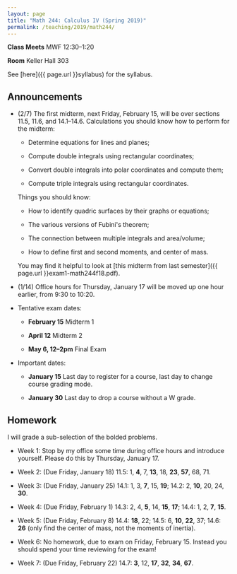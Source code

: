 ```yaml
---
layout: page
title: "Math 244: Calculus IV (Spring 2019)"
permalink: /teaching/2019/math244/
---
```


**Class Meets** MWF 12:30–1:20

**Room** Keller Hall 303

See [here]({{ page.url }}syllabus) for the syllabus.

Announcements
-------------

* (2/7) The first midterm, next Friday, February 15, will be over sections 11.5, 11.6, and 14.1–14.6. Calculations you should know how to perform for the midterm:

    * Determine equations for lines and planes;

    * Compute double integrals using rectangular coordinates;

    * Convert double integrals into polar coordinates and compute them;

    * Compute triple integrals using rectangular coordinates.

    Things you should know:

    * How to identify quadric surfaces by their graphs or equations;

    * The various versions of Fubini's theorem;

    * The connection between multiple integrals and area/volume;

    * How to define first and second moments, and center of mass.

    You may find it helpful to look at [this midterm from last semester]({{ page.url }}exam1-math244f18.pdf).

* (1/14) Office hours for Thursday, January 17 will be moved up one hour earlier, from 9:30 to 10:20.

* Tentative exam dates:

    * **February 15** Midterm 1

    * **April 12** Midterm 2

    * **May 6, 12–2pm** Final Exam

* Important dates:

    * **January 15** Last day to register for a course, last day to change course grading mode.

    * **January 30** Last day to drop a course without a W grade.

Homework
--------

I will grade a sub-selection of the bolded problems.

* Week 1: Stop by my office some time during office hours and introduce yourself. Please do this by Thursday, January 17.

* Week 2: (Due Friday, January 18) 11.5: 1, **4**, 7, **13**, 18, **23**, **57**, 68, 71.

* Week 3: (Due Friday, January 25) 14.1: 1, 3, **7**, 15, **19**; 14.2: 2, **10**, 20, 24, **30**.

* Week 4: (Due Friday, February 1) 14.3: 2, 4, **5**, 14, **15**, **17**; 14.4: 1, 2, **7**, **15**.

* Week 5: (Due Friday, February 8) 14.4: **18**, 22; 14.5: 6, **10**, **22**, 37; 14.6: **26** (only find the center of mass, not the moments of inertia).

* Week 6: No homework, due to exam on Friday, February 15. Instead you should spend your time reviewing for the exam!

* Week 7: (Due Friday, February 22) 14.7: **3**, 12, **17**, **32**, **34**, **67**.
